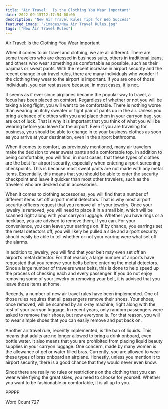 ```yaml
---
title: "Air Travel:  Is the Clothing You Wear Important"
date: 2022-09-15T12:17:54-08:00
description: "New Air Travel Rules Tips for Web Success"
featured_image: "/images/New Air Travel Rules.jpg"
tags: ["New Air Travel Rules"]
---
```


Air Travel:  Is the Clothing You Wear Important

When it comes to air travel and clothing, we are all different.  There are some travelers who are dressed in business suits, others in traditional jeans, and others who wear something as comfortable as possible, such as their pajamas or sweat pants.  With the recent increase in airport security and the recent change in air travel rules, there are many individuals who wonder if the clothing they wear to the airport is important.  If you are one of those individuals, you can rest assure because, in most cases, it is not.

It seems as if ever since airplanes became the popular way to travel, a focus has been placed on comfort. Regardless of whether or not you will be taking a long flight, you will want to be comfortable. There is nothing worse than wearing an itchy sweater or tight pair of pants up in the air. Unless you bring a chance of clothes with you and place them in your carryon bag, you are out of luck. That is why it is important that you think of what you will be wearing before you leave for the airport.  Even if you are traveling for business, you should be able to change in to your business clothes as soon as you arrive at your destination, even in the airport bathrooms.  

When it comes to comfort, as previously mentioned, many air travelers make the decision to wear sweat pants and a comfortable top.  In addition to being comfortable, you will find, in most cases, that these types of clothes are the best for airport security, especially when entering airport screening checkpoints. This is because most sweat pants are not made with any metal items.  Essentially, this means that you should be able to enter the security checkpoint and leave it quicker than most other travelers, such as the travelers who are decked out in accessories.

When it comes to clothing accessories, you will find that a number of different items set off airport metal detectors. That is why most airport security officers request that you remove all of your jewelry.  Once your jewelry is removed, you will need to place it in a small bin, which will be scanned right along with your carryon luggage.  Whether you have rings or a necklace, you are advised to remove them, if you can.  For your convenience, you can leave your earrings on.  If by chance, you earrings set the metal detectors off, you will likely be pulled a side and airport security should easily be able to tell whether or not your earring were what set off the alarms. 

In addition to jewelry, you will find that your belt may even set off an airport’s metal detector. For that reason, a large number of airports have requested that you remove your belts before entering the metal detectors.  Since a large number of travelers wear belts, this is done to help speed up the process of checking each and every passenger. If you do not enjoy removing some of your jewelry or removing your belt, it is advised that you leave those items at home.  

Recently, a number of new air travel rules have been implemented. One of those rules requires that all passengers remove their shoes.  Your shoes, once removed, will be scanned by an x-ray machine, right along with the rest of your carryon luggage.  In recent years, only random passengers were asked to remove their shoes, but now everyone is. For that reason, you will to wear simple shoes that you can easily remove and put back on.

Another air travel rule, recently implemented, is the ban of liquids.  This means that adults are no longer allowed to bring a drink onboard, even bottle water.  It also means that you are prohibited from placing liquid beauty supplies in your carryon luggage.  One concern, made by many women is the allowance of gel or water filled bras. Currently, you are allowed to wear these types of bras onboard an airplane.  Honestly, unless you mention it to airport security, there is a good chance that they would never even know.

Since there are really no rules or restrictions on the clothing that you can wear while flying the great skies, you need to choose for yourself. Whether you want to be fashionable or comfortable, it is all up to you.  

PPPPP

Word Count 727

